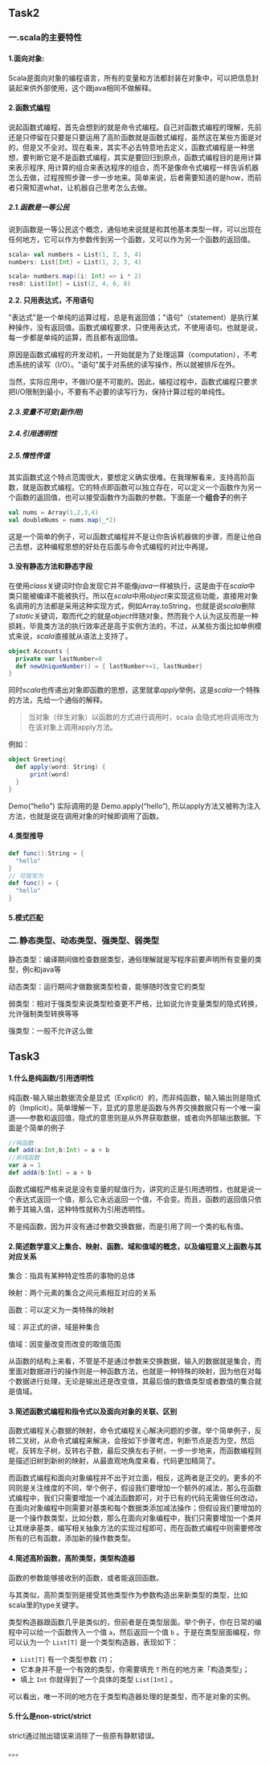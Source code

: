 ## Task2

### 一.scala的主要特性

#### 1.**面向对象**: 

Scala是面向对象的编程语言，所有的变量和方法都封装在对象中，可以把信息封装起来供外部使用，这个跟java相同不做解释。

#### 2.函数式编程

说起函数式编程，首先会想到的就是命令式编程。自己对函数式编程的理解，先前还是只停留在只要是只要运用了高阶函数就是函数式编程，虽然这在某些方面是对的，但是又不全对。现在看来，其实不必去特意地去定义，函数式编程是一种思想，要判断它是不是函数式编程，其实是要回归到原点，函数式编程目的是用计算来表示程序, 用计算的组合来表达程序的组合，而不是像命令式编程一样告诉机器怎么去做，过程按照步骤一步一步地来。简单来说，后者需要知道的是how，而前者只需知道what，让机器自己思考怎么去做。

##### 2.1.函数是一等公民

说到函数是一等公民这个概念，通俗地来说就是和其他基本类型一样，可以出现在任何地方，它可以作为参数传到另一个函数，又可以作为另一个函数的返回值。

```scala
scala> val numbers = List(1, 2, 3, 4)
numbers: List[Int] = List(1, 2, 3, 4)

scala> numbers.map((i: Int) => i * 2)
res0: List[Int] = List(2, 4, 6, 8)
```

**2.2. 只用表达式，不用语句**

"表达式"是一个单纯的运算过程，总是有返回值；"语句"（statement）是执行某种操作，没有返回值。函数式编程要求，只使用表达式，不使用语句。也就是说，每一步都是单纯的运算，而且都有返回值。

原因是函数式编程的开发动机，一开始就是为了处理运算（computation），不考虑系统的读写（I/O）。"语句"属于对系统的读写操作，所以就被排斥在外。

当然，实际应用中，不做I/O是不可能的。因此，编程过程中，函数式编程只要求把I/O限制到最小，不要有不必要的读写行为，保持计算过程的单纯性。

##### 2.3.变量不可变(副作用)

##### 2.4.引用透明性

##### 2.5.惰性传值

其实函数式这个特点范围很大，要想定义确实很难。在我理解看来，支持高阶函数，就是函数式编程。它的特点即函数可以独立存在，可以定义一个函数作为另一个函数的返回值，也可以接受函数作为函数的参数。下面是一个**组合子**的例子

```scala
val nums = Array(1,2,3,4)
val doubleNums = nums.map(_*2)
```

这是一个简单的例子，可以函数式编程并不是让你告诉机器做的步骤，而是让他自己去想，这种编程思想的好处在后面与命令式编程的对比中再提。

#### 3.没有静态方法和静态字段

在使用*class*关键词时你会发现它并不能像*java*一样被执行，这是由于在*scala*中类只能被编译不能被执行。所以在*scala*中用*object*来实现这些功能，直接用对象名调用的方法都是采用这种实现方式，例如Array.toString，也就是说*scala*删除了*static*关键词，取而代之的就是*object*伴随对象，然而我个人认为这反而是一种损耗，毕竟类方法的执行效率还是高于实例方法的，不过，从某些方面比如单例模式来说，*scala*直接就从语法上支持了。

```scala
object Accounts {
  private var lastNumber=0
  def newUniqueNumber() = { lastNumber+=1, lastNumber}
}
```

同时*scala*也传递出对象即函数的思想，这里就拿*apply*举例，这是*scala*一个特殊的方法，先给一个通俗的解释。

> 当对象（伴生对象）以函数的方式进行调用时，scala 会隐式地将调用改为在该对象上调用apply方法。

例如： 

```scala
object Greeting{
  def apply(word: String) {
      print(word)
  }
}
```

Demo(“hello”) 实际调用的是 Demo.apply(“hello”), 所以apply方法又被称为注入方法，也就是说在调用对象的时候即调用了函数。

#### 4.类型推导

```scala
def func():String = {
  "hello"
}
// 可简写为
def func() = {
  "hello"
}
```

#### **5.模式匹配**

### 二.静态类型、动态类型、强类型、弱类型

静态类型：编译期间做检查数据类型，通俗理解就是写程序前要声明所有变量的类型，例c和java等

动态类型：运行期间才做数据类型检查，能够随时改变它的类型

弱类型：相对于强类型来说类型检查更不严格，比如说允许变量类型的隐式转换，允许强制类型转换等等

强类型：一般不允许这么做

## Task3

#### **1.什么是纯函数/引用透明性**

纯函数-输入输出数据流全是显式（Explicit）的，而非纯函数，输入输出则是隐式的（Implicit）。简单理解一下，显式的意思是函数与外界交换数据只有一个唯一渠道——参数和返回值，隐式的意思则是从外界获取数据，或者向外部输出数据。下面是个简单的例子

```scala
//纯函数
def add(a:Int,b:Int) = a + b
//非纯函数
var a = 1
def addA(b:Int) = a + b
```

函数式编程严格来说是没有变量的赋值行为，讲究的正是引用透明性，也就是说一个表达式返回一个值，那么它永远返回一个值，不会变。而且，函数的返回值只依赖于其输入值，这种特性就称为引用透明性。

不是纯函数，因为并没有通过参数交换数据，而是引用了同一个类的私有值。

#### **2.简述数学意义上集合、映射、函数、域和值域的概念，以及编程意义上函数与其对应关系**

集合：指具有某种特定性质的事物的总体

映射：两个元素的集合之间元素相互对应的关系

函数：可以定义为一类特殊的映射

域：非正式的讲，域是种集合

值域：因变量改变而改变的取值范围

从函数的结构上来看，不管是不是通过参数来交换数据，输入的数据就是集合，而里面对数据进行的操作则是一种函数方法，也就是一种特殊的映射，因为他在对每个数据进行处理，无论是输出还是改变值，其最后值的数值类型或者数值的集合就是值域。

#### **3.简述函数式编程和指令式以及面向对象的关联、区别**

函数式编程关心数据的映射，命令式编程关心解决问题的步骤。举个简单例子，反转二叉树，从命令式编程来解决，会按如下步骤考虑，判断节点是否为空，然后呢，反转左子树，反转右子数，最后交换左右子树，一步一步地来，而函数编程则是描述旧树到新树的映射，从最直观地角度来看，代码更加精简了。

而函数式编程和面向对象编程并不出于对立面，相反，这两者是正交的。更多的不同则是关注维度的不同，举个例子，假设我们要增加一个额外的减法，那么在函数式编程中，我们只需要增加一个减法函数即可，对于已有的代码无需做任何改动，在面向对象编程中则需要对基类和每个数据类添加减法操作；但假设我们要增加的是一个操作数类型，比如分数，那么在面向对象编程中，我们只需要增加一个类并让其继承基类，编写相关抽象方法的实现过程即可，而在函数式编程中则需要修改所有的已有函数，添加新的操作数类型。

#### **4.简述高阶函数，高阶类型，类型构造器**

函数的参数能够接收别的函数，或者能返回函数。

与其类似，高阶类型则是接受其他类型作为参数构造出来新类型的类型，比如scala里的type关键字。

类型构造器跟函数几乎是类似的，但前者是在类型层面。举个例子，你在日常的编程中可以给一个函数传入一个值 `a`，然后返回一个值 `b` 。于是在类型层面编程，你可以认为一个 `List[T]` 是一个类型构造器，表现如下：

- `List[T]` 有一个类型参数 (`T`)；
- 它本身并不是一个有效的类型，你需要填充 `T` 所在的地方来「构造类型」；
- 填上 `Int` 你就得到了一个具体的类型 `List[Int]` 。

可以看出，唯一不同的地方在于类型构造器处理的是类型，而不是对象的实例。

#### **5.什么是non-strict/strict**

strict通过抛出错误来消除了一些原有静默错误。

。。。